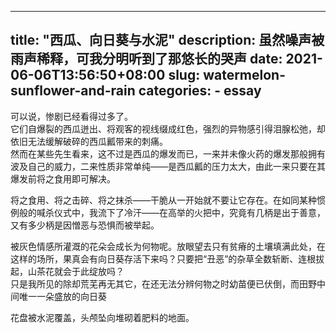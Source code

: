 
---
title: "西瓜、向日葵与水泥"
description: 虽然噪声被雨声稀释，可我分明听到了那悠长的哭声
date: 2021-06-06T13:56:50+08:00
slug: watermelon-sunflower-and-rain
categories:
    - essay
---

可以说，惨剧已经看得过多了。  
它们自爆裂的西瓜迸出、将观客的视线缀成红色，强烈的异物感引得泪腺松弛，却依旧无法缓解破碎的西瓜瓤带来的刺痛。  
然而在某些先生看来，这不过是西瓜的爆发而已，一来并未像火药的爆发那般拥有波及自己的威力，二来性质非常单纯——是西瓜瓤的压力太大，由此一来只要在其爆发前将之食用即可解决。

将之食用、将之击碎、将之抹杀——干脆从一开始就不要让它存在。在如同某种惯例般的喊杀仪式中，我流下了冷汗——在高举的火把中，究竟有几柄是出于善意，又有多少柄是因憎恶与恐惧而被举起。

被灰色情感所灌溉的花朵会成长为何物呢。放眼望去只有贫瘠的土壤填满此处，在这样的场所，果真会有向日葵存活下来吗？只要把“丑恶”的杂草全数斩断、连根拔起，山茶花就会于此绽放吗？  
只是我所见的除却荒芜再无其它，在还无法分辨何物之时幼苗便已伏倒，而田野中间唯一一朵盛放的向日葵

花盘被水泥覆盖，头颅坠向堆砌着肥料的地面。
